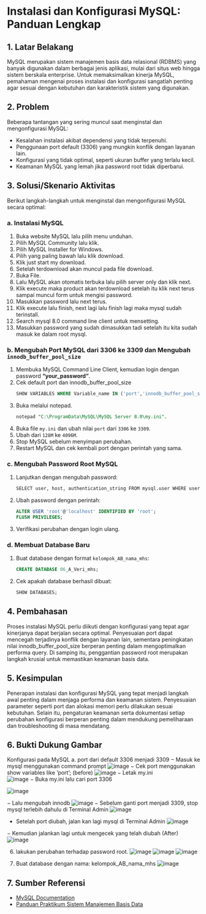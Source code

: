 # Instalasi dan Konfigurasi MySQL: Panduan Lengkap

## 1. Latar Belakang
MySQL merupakan sistem manajemen basis data relasional (RDBMS) yang banyak digunakan dalam berbagai jenis aplikasi, mulai dari situs web hingga sistem berskala enterprise. Untuk memaksimalkan kinerja MySQL, pemahaman mengenai proses instalasi dan konfigurasi sangatlah penting agar sesuai dengan kebutuhan dan karakteristik sistem yang digunakan.

## 2. Problem
Beberapa tantangan yang sering muncul saat menginstal dan mengonfigurasi MySQL:
- Kesalahan instalasi akibat dependensi yang tidak terpenuhi.
- Penggunaan port default (3306) yang mungkin konflik dengan layanan lain.
- Konfigurasi yang tidak optimal, seperti ukuran buffer yang terlalu kecil.
- Keamanan MySQL yang lemah jika password root tidak diperbarui.

## 3. Solusi/Skenario Aktivitas
Berikut langkah-langkah untuk menginstal dan mengonfigurasi MySQL secara optimal:

### a. Instalasi MySQL
1. Buka website MySQL lalu pilih menu unduhan.
2. Pilih MySQL Community lalu klik.
3. Pilih MySQL Installer for Windows.
4. Pilih yang paling bawah lalu klik download.
5. Klik just start my download.
6. Setelah terdownload akan muncul pada file download.
7. Buka File.
8. Lalu MySQL akan otomatis terbuka lalu pilih server only dan klik next.
9. Klik execute maka product akan terdownload setelah itu klik next terus sampai muncul form untuk mengisi password.
10. Masukkan password lalu next terus.
11. Klik execute lalu finish, next lagi lalu finish lagi maka mysql sudah terinstall.
12. Search mysql 8.0 command line client untuk mensetting.
13. Masukkan password yang sudah dimasukkan tadi setelah itu kita sudah masuk ke dalam root mysql.

### b. Mengubah Port MySQL dari 3306 ke 3309 dan Mengubah `innodb_buffer_pool_size`
1. Membuka MySQL Command Line Client, kemudian login dengan password **“your_password”**.
2. Cek default port dan innodb_buffer_pool_size
   ```sql
   SHOW VARIABLES WHERE Variable_name IN ('port','innodb_buffer_pool_size');
   ```
3. Buka melalui notepad.
   ```sql
   notepad "C:\ProgramData\MySQL\MySQL Server 8.0\my.ini".
   ```
4. Buka file `my.ini` dan ubah nilai `port` dari `3306` ke `3309`.
5. Ubah dari `128M` ke `4096M`.
6. Stop MySQL sebelum menyimpan perubahan.
7. Restart MySQL dan cek kembali port dengan perintah yang sama.

### c. Mengubah Password Root MySQL
1. Lanjutkan dengan mengubah password:
   ```sh
   SELECT user, host, authentication_string FROM mysql.user WHERE user = 'root';
   ```
2. Ubah password dengan perintah:
   ```sql
   ALTER USER 'root'@'localhost' IDENTIFIED BY 'root';
   FLUSH PRIVILEGES;
   ```
3. Verifikasi perubahan dengan login ulang.

### d. Membuat Database Baru
1. Buat database dengan format `kelompok_AB_nama_mhs`:
   ```sql
   CREATE DATABASE 06_A_Veri_mhs;
   ```
2. Cek apakah database berhasil dibuat:
   ```sql
   SHOW DATABASES;
   ```

## 4. Pembahasan
Proses instalasi MySQL perlu diikuti dengan konfigurasi yang tepat agar kinerjanya dapat berjalan secara optimal. Penyesuaian port dapat mencegah terjadinya konflik dengan layanan lain, sementara peningkatan nilai innodb_buffer_pool_size berperan penting dalam mengoptimalkan performa query. Di samping itu, penggantian password root merupakan langkah krusial untuk memastikan keamanan basis data.

## 5. Kesimpulan
Penerapan instalasi dan konfigurasi MySQL yang tepat menjadi langkah awal penting dalam menjaga performa dan keamanan sistem. Penyesuaian parameter seperti port dan alokasi memori perlu dilakukan sesuai kebutuhan. Selain itu, pengaturan keamanan serta dokumentasi setiap perubahan konfigurasi berperan penting dalam mendukung pemeliharaan dan troubleshooting di masa mendatang.

## 6. Bukti Dukung Gambar
Konfigurasi pada MySQL
a.   port dari default 3306 menjadi 3309
−    Masuk ke mysql menggunakan command prompt
 ![image](https://github.com/user-attachments/assets/8d8f0647-81a3-430e-8d0f-5c10949e932e)
−    Cek port menggunakan show variables like ‘port’; (before)
  ![image](https://github.com/user-attachments/assets/96ea249f-1681-4244-a7dc-651e62fa485f)
−    Letak my.ini <br>
 ![image](https://github.com/user-attachments/assets/d9592524-af9b-46f5-82ad-c90835fc5277)
−    Buka my.ini lalu cari port 3306

![image](https://github.com/user-attachments/assets/82278d46-ca2a-4336-b8b0-17a4ac2841a2)
 
−    Lalu mengubah innodb
 ![image](https://github.com/user-attachments/assets/aed47931-3169-49db-92f5-316b93d7ff86)
−    Sebelum ganti port menjadi 3309, stop mysql terlebih dahulu di Terminal Admin
![image](https://github.com/user-attachments/assets/aff1c677-4df8-44f4-af7b-5c8b48b566bd)
-    Setelah port diubah, jalan kan lagi mysql di Terminal Admin
![image](https://github.com/user-attachments/assets/e59043a8-c5da-44a7-b959-41c27ef2b8ea)

−    Kemudian jalankan lagi untuk mengecek yang telah diubah (After)
![image](https://github.com/user-attachments/assets/8080350c-d16a-44af-b7e0-1a5859524dd3)

6.   lakukan perubahan terhadap password root.
![image](https://github.com/user-attachments/assets/7caf9bb5-a0f9-40e2-8977-4761a10f3901)
![image](https://github.com/user-attachments/assets/2e4566fb-e22a-4c70-a43b-020456371873)
![image](https://github.com/user-attachments/assets/66306b1a-3d74-4c51-8d1f-caa48063246c)

7.   Buat database dengan nama: kelompok_AB_nama_mhs
![image](https://github.com/user-attachments/assets/a9cfe41c-8de8-4335-843d-43a072e96b56)


## 7. Sumber Referensi
- [MySQL Documentation](https://dev.mysql.com/doc/)
- [Panduan Praktikum Sistem Manajemen Basis Data](https://drive.google.com/file/d/1OC7A3D9mPLyjolkJE7UBjXFeWGl3t5DT/view?usp=sharing)
